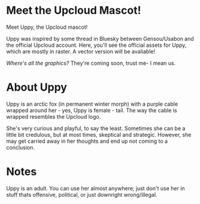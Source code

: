 # Meet the Upcloud Mascot!
Meet Uppy, the Upcloud mascot!

Uppy was inspired by some thread in Bluesky between Gensou/Usabon and the official Upcloud account. Here, you'll see the official assets for Uppy, which are mostly in raster. A vector version will be avaliable!

*Where's all the graphics?*
They're coming soon, trust me- I mean us. 

# About Uppy
Uppy is an arctic fox (in permanent winter morph) with a purple cable wrapped around her - yes, Uppy is female - tail. The way the cable is wrapped resembles the Upcloud logo.

She's very curious and playful, to say the least. Sometimes she can be a little bit credulous, but at most times, skeptical and strategic. However, she may get carried away in her thoughts and end up not coming to a conclusion.

# Notes
Uppy is an adult. 
You can use her almost anywhere; just don't use her in stuff thats offensive, political, or just downright wrong/illegal.
